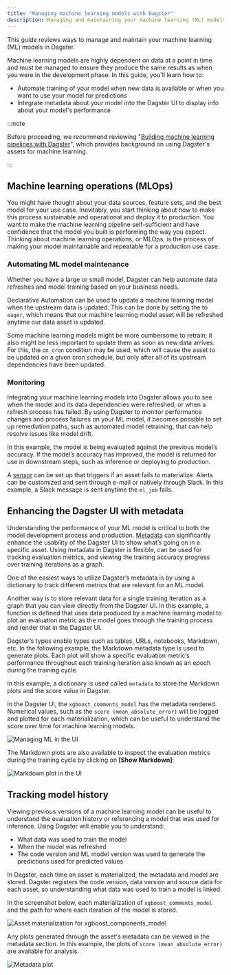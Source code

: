 ```yaml
---
title: "Managing machine learning models with Dagster"
description: Managing and maintaining your machine learning (ML) models in Dagster.
---
```


This guide reviews ways to manage and maintain your machine learning (ML) models in Dagster.

Machine learning models are highly dependent on data at a point in time and must be managed to ensure they produce the same results as when you were in the development phase. In this guide, you'll learn how to:

- Automate training of your model when new data is available or when you want to use your model for predictions
- Integrate metadata about your model into the Dagster UI to display info about your model's performance

:::note

Before proceeding, we recommend reviewing "[Building machine learning pipelines with Dagster](/guides/build/ml-pipelines/ml-pipeline)", which provides background on using Dagster's assets for machine learning.

:::

## Machine learning operations (MLOps)

You might have thought about your data sources, feature sets, and the best model for your use case. Inevitably, you start thinking about how to make this process sustainable and operational and deploy it to production. You want to make the machine learning pipeline self-sufficient and have confidence that the model you built is performing the way you expect. Thinking about machine learning operations, or MLOps, is the process of making your model maintainable and repeatable for a production use case.

### Automating ML model maintenance

Whether you have a large or small model, Dagster can help automate data refreshes and model training based on your business needs.

Declarative Automation can be used to update a machine learning model when the upstream data is updated. This can be done by setting the <PyObject section="assets" module="dagster" object="AutomationCondition" /> to `eager`, which means that our machine learning model asset will be refreshed anytime our data asset is updated.

<CodeExample path="docs_snippets/docs_snippets/guides/dagster/managing_ml/managing_ml_code.py" startAfter="eager_materilization_start" endBefore="eager_materilization_end" />

Some machine learning models might be more cumbersome to retrain; it also might be less important to update them as soon as new data arrives. For this, the `on_cron` condition may be used, which will cause the asset to be updated on a given cron schedule, but only after all of its upstream dependencies have been updated.

<CodeExample path="docs_snippets/docs_snippets/guides/dagster/managing_ml/managing_ml_code.py" startAfter="lazy_materlization_start" endBefore="lazy_materlization_end" />

### Monitoring

Integrating your machine learning models into Dagster allows you to see when the model and its data dependencies were refreshed, or when a refresh process has failed. By using Dagster to monitor performance changes and process failures on your ML model, it becomes possible to set up remediation paths, such as automated model retraining, that can help resolve issues like model drift.

In this example, the model is being evaluated against the previous model’s accuracy. If the model’s accuracy has improved, the model is returned for use in downstream steps, such as inference or deploying to production.

<CodeExample path="docs_snippets/docs_snippets/guides/dagster/managing_ml/managing_ml_code.py" startAfter="conditional_monitoring_start"  endBefore="conditional_monitoring_end" />

A [sensor](/guides/automate/sensors/) can be set up that triggers if an asset fails to materialize. Alerts can be customized and sent through e-mail or natively through Slack. In this example, a Slack message is sent anytime the `ml_job` fails.

<CodeExample path="docs_snippets/docs_snippets/guides/dagster/managing_ml/managing_ml_code.py" startAfter="fail_slack_start"   endBefore="fail_slack_end" />

## Enhancing the Dagster UI with metadata

Understanding the performance of your ML model is critical to both the model development process and production. [Metadata](/guides/build/assets/metadata-and-tags/) can significantly enhance the usability of the Dagster UI to show what’s going on in a specific asset. Using metadata in Dagster is flexible, can be used for tracking evaluation metrics, and viewing the training accuracy progress over training iterations as a graph.

One of the easiest ways to utilize Dagster’s metadata is by using a dictionary to track different metrics that are relevant for an ML model.

Another way is to store relevant data for a single training iteration as a graph that you can view directly from the Dagster UI. In this example, a function is defined that uses data produced by a machine learning model to plot an evaluation metric as the model goes through the training process and render that in the Dagster UI.

Dagster’s <PyObject section="metadata" module="dagster" object="MetadataValue" /> types enable types such as tables, URLs, notebooks, Markdown, etc. In the following example, the Markdown metadata type is used to generate plots. Each plot will show a specific evaluation metric’s performance throughout each training iteration also known as an epoch during the training cycle.

<CodeExample path="docs_snippets/docs_snippets/guides/dagster/managing_ml/managing_ml_code.py" startAfter="ui_plot_start"   endBefore="ui_plot_end" />

In this example, a dictionary is used called `metadata` to store the Markdown plots and the score value in Dagster.

<CodeExample path="docs_snippets/docs_snippets/guides/dagster/managing_ml/managing_ml_code.py" startAfter="metadata_use_start" endBefore="metadata_use_end" />

In the Dagster UI, the `xgboost_comments_model` has the metadata rendered. Numerical values, such as the `score (mean_absolute_error)` will be logged and plotted for each materialization, which can be useful to understand the score over time for machine learning models.

![Managing ML in the UI](/images/guides/build/ml-pipelines/managing_ml/managing_ml_ui.png)

The Markdown plots are also available to inspect the evaluation metrics during the training cycle by clicking on **\[Show Markdown]**:

![Markdown plot in the UI](/images/guides/build/ml-pipelines/managing_ml/plot_ui.png)

## Tracking model history

Viewing previous versions of a machine learning model can be useful to understand the evaluation history or referencing a model that was used for inference. Using Dagster will enable you to understand:

- What data was used to train the model
- When the model was refreshed
- The code version and ML model version was used to generate the predictions used for predicted values

In Dagster, each time an asset is materialized, the metadata and model are stored. Dagster registers the code version, data version and source data for each asset, so understanding what data was used to train a model is linked.

In the screenshot below, each materialization of `xgboost_comments_model` and the path for where each iteration of the model is stored.

![Asset materialization for xgboost_components_model](/images/guides/build/ml-pipelines/managing_ml/assets_materilization.png)

Any plots generated through the asset's metadata can be viewed in the metadata section. In this example, the plots of `score (mean_absolute_error)` are available for analysis.

![Metadata plot](/images/guides/build/ml-pipelines/managing_ml/metadata_plot.png)

